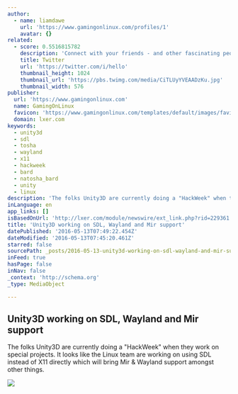 ```yaml
---
author:
  - name: liamdawe
    url: 'https://www.gamingonlinux.com/profiles/1'
    avatar: {}
related:
  - score: 0.5516815782
    description: 'Connect with your friends - and other fascinating people. Get in-the-moment updates on the things that interest you. And watch events unfold, in real time, from every angle.'
    title: Twitter
    url: 'https://twitter.com/i/hello'
    thumbnail_height: 1024
    thumbnail_url: 'https://pbs.twimg.com/media/CiTLUyYVEAADzKu.jpg'
    thumbnail_width: 576
publisher:
  url: 'https://www.gamingonlinux.com'
  name: GamingOnLinux
  favicon: 'https://www.gamingonlinux.com/templates/default/images/favicons/favicon.ico'
  domain: lxer.com
keywords:
  - unity3d
  - sdl
  - tosha
  - wayland
  - x11
  - hackweek
  - bard
  - natosha_bard
  - unity
  - linux
description: 'The folks Unity3D are currently doing a "HackWeek" when they work on special projects. It looks like the Linux team are working on using SDL instead of X11 directly which will bring Mir & Wayland support amongst other things.'
inLanguage: en
app_links: []
isBasedOnUrl: 'http://lxer.com/module/newswire/ext_link.php?rid=229361'
title: 'Unity3D working on SDL, Wayland and Mir support'
datePublished: '2016-05-13T07:49:22.454Z'
dateModified: '2016-05-13T07:45:20.461Z'
starred: false
sourcePath: _posts/2016-05-13-unity3d-working-on-sdl-wayland-and-mir-support.md
inFeed: true
hasPage: false
inNav: false
_context: 'http://schema.org'
_type: MediaObject

---
```

<article style=""><h1>Unity3D working on SDL, Wayland and Mir support</h1><p>The folks Unity3D are currently doing a "HackWeek" when they work on special projects. It looks like the Linux team are working on using SDL instead of X11 directly which will bring Mir &amp; Wayland support amongst other things.</p><img src="https://www.gamingonlinux.com/uploads/articles/tagline_images/1674823934id7201gol.jpg" /></article>